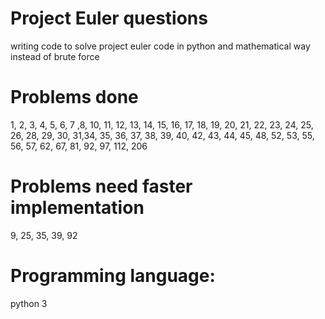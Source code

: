 # Project Euler questions
writing code to solve project euler code in python and mathematical way instead of brute force

# Problems done
1, 2, 3, 4, 5, 6, 7 ,8, 10, 11, 12, 13, 14, 15, 16, 17, 18, 19, 20, 21, 22, 23, 24, 25, 26, 28, 29, 30, 31,34, 35, 36, 37, 38, 39, 40, 42, 43, 44, 45, 48, 52, 53, 55,
56, 57, 62, 67, 81, 92, 97, 112, 206

# Problems need faster implementation
9, 25, 35, 39, 92

# Programming language:
python 3
